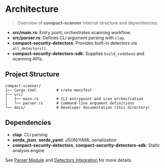 <!-- docs/architecture.md -->

# Architecture

> Overview of **compact-scanner** internal structure and dependencies.

- **src/main.rs**: Entry point; orchestrates scanning workflow.
- **src/parser.rs**: Defines CLI argument parsing with `clap`.
- **compact-security-detectors**: Provides built-in detectors via `all_detectors()`.
- **compact-security-detectors-sdk**: Supplies `build_codebase` and scanning APIs.

## Project Structure
```text
compact-scanner/
├── Cargo.toml         # crate manifest
├── src/
│   ├── main.rs        # CLI entrypoint and scan orchestration
│   └── parser.rs      # Command-line argument definitions
└── docs/              # Developer documentation (this directory)
```

## Dependencies
- **clap**: CLI parsing
- **serde_json**, **serde_yaml**: JSON/YAML serialization
- **compact-security-detectors**, **compact-security-detectors-sdk**: Static analysis engine

See [Parser Module](parser_module.md) and [Detectors Integration](detectors_integration.md) for more details.